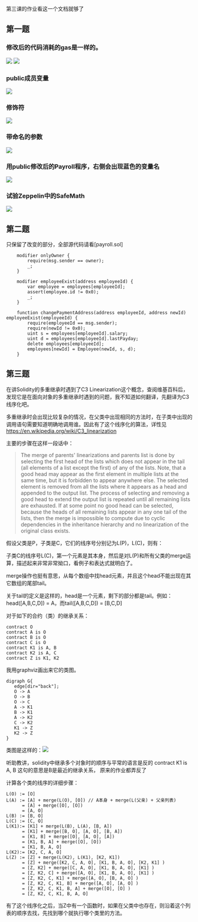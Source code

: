 第三课的作业看这一个文档就够了

## 第一题
### 修改后的代码消耗的gas是一样的。
![](remix-calculateRunway.jpg)
![](remix-calculateRunway2.jpg)

### public成员变量
![](remix-public.jpg)

### 修饰符
![](remix-modifier.jpg)

### 带命名的参数
![](remix-naming-parameter.jpg)

### 用public修改后的Payroll程序，右侧会出现蓝色的变量名
![](remix-public-member-variable.jpg)

### 试验Zeppelin中的SafeMath
![](remix-safemath.jpg)


## 第二题
只保留了改变的部分，全部源代码请看[payroll.sol]
```
    modifier onlyOwner {
        require(msg.sender == owner);
        _;
    }
    
    modifier employeeExist(address employeeId) {
        var employee = employees[employeeId];
        assert(employee.id != 0x0);
        _;
    }
    
    function changePaymentAddress(address employeeId, address newId) employeeExist(employeeId) {
        require(employeeId == msg.sender);
        require(newId != 0x0);
        uint s = employees[employeeId].salary;
        uint d = employees[employeeId].lastPayday;
        delete employees[employeeId];
        employees[newId] = Employee(newId, s, d);
    }
```

## 第三题

在讲Solidity的多重继承时遇到了C3 Linearization这个概念，查阅维基百科后，发现它是在面向对象的多重继承时遇到的问题，我不知道如何翻译，先翻译为C3线序化吧。

多重继承时会出现比较复杂的情况，在父类中出现相同的方法时，在子类中出现的调用语句需要知道明确地调用谁。因此有了这个线序化的算法，详性见 https://en.wikipedia.org/wiki/C3_linearization

主要的步骤在这样一段话中：

> The merge of parents' linearizations and parents list is done by selecting the first head of the lists which does not appear in the tail (all elements of a list except the first) of any of the lists. Note, that a good head may appear as the first element in multiple lists at the same time, but it is forbidden to appear anywhere else. The selected element is removed from all the lists where it appears as a head and appended to the output list. The process of selecting and removing a good head to extend the output list is repeated until all remaining lists are exhausted. If at some point no good head can be selected, because the heads of all remaining lists appear in any one tail of the lists, then the merge is impossible to compute due to cyclic dependencies in the inheritance hierarchy and no linearization of the original class exists.

假设父类是P，子类是C，它们的线序号分别记为L(P)，L(C)，则有：

子类C的线序号L(C)，第一个元素是其本身，然后是对L(P)和所有父类的merge运算，描述起来非常非常拗口，看例子和表达式就明白了。

merge操作也挺有意思，从每个数组中找head元素，并且这个head不能出现在其它数组的尾部tail。

关于tail的定义是这样的，head是一个元素，剩下的部分都是tail。例如：head([A,B,C,D]) = A，而tail([A,B,C,D]) = [B,C,D]

对于如下的合约（类）的继承关系：
```
contract O
contract A is O
contract B is O
contract C is O
contract K1 is A, B
contract K2 is A, C
contract Z is K1, K2
```
我用graphviz画出来它的类图。
```
digraph G{
   edge[dir="back"];
   O -> A
   O -> B
   O -> C
   A -> K1
   B -> K1
   A -> K2
   C -> K2
   K1 -> Z
   K2 -> Z
}
```
类图是这样的：![](https://steemitimages.com/0x0/https://steemitimages.com/DQmeCHD1ed2yahJp5ScXG9Xuh2ZjKSArs6hvmi5hPDgoKAW/c3-linearization.png)

听助教讲，solidity中继承多个对象时的顺序与平常的语言是反的
contract K1 is A, B
这句的意思是B是最近的继承关系， 原来的作业都弄反了


计算各个类的线序的详细步骤：
```
L(O) := [O]  
L(A) := [A] + merge(L(O), [O]) // A本身 + merge(L(父亲) + 父亲列表)
      = [A] + merge([O], [O])
      = [A, O]  
L(B) := [B, O]
L(C) := [C, O]
L(K1):= [K1] + merge(L(B), L(A), [B, A])
      = [K1] + merge([B, O], [A, O], [B, A])
      = [K1, B] + merge([O], [A, O], [A])
      = [K1, B, A] + merge([O], [O])
      = [K1, B, A, O] 
L(K2):= [K2, C, A, O] 
L(Z) := [Z] + merge(L(K2), L(K1), [K2, K1])
      = [Z] + merge([K2, C, A, O], [K1, B, A, O], [K2, K1] )
      = [Z, K2] + merge([C, A, O], [K1, B, A, O], [K1] )
      = [Z, K2, C] + merge([A, O], [K1, B, A, O], [K1] )
      = [Z, K2, C, K1] + merge([A, O], [B, A, O] )
      = [Z, K2, C, K1, B] + merge([A, O], [A, O] )
      = [Z, K2, C, K1, B, A] + merge([O], [O] )
      = [Z, K2, C, K1, B, A, O]
```
有了这个线序化之后，当Z中有一个函数时，如果在父类中也存在，则沿着这个列表的顺序去找，先找到哪个就执行哪个类里的方法。

